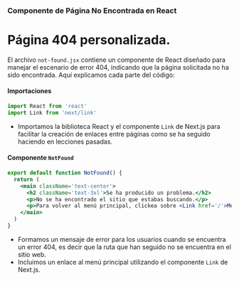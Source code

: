 ### Componente de Página No Encontrada en React

# Página 404 personalizada.
El archivo `not-found.jsx` contiene un componente de React diseñado para manejar el escenario de error 404, indicando que la página solicitada no ha sido encontrada. Aquí explicamos cada parte del código:

#### Importaciones
```jsx
import React from 'react'
import Link from 'next/link'
```
- Importamos la biblioteca React y el componente `Link` de Next.js para facilitar la creación de enlaces entre páginas como se ha seguido haciendo en lecciones pasadas.

#### Componente `NotFound`
```jsx
export default function NotFound() {
  return (
    <main className='text-center'>
      <h2 className='text-3xl'>Se ha producido un problema.</h2>
      <p>No se ha encontrado el sitio que estabas buscando.</p>
      <p>Para volver al menú principal, clickea sobre <Link href='/'>Menú principal</Link></p>
    </main>
  )
}
```
- Formamos un mensaje de error  para los usuarios cuando se encuentra un error 404, es decir que la ruta que han seguido no se encuentra en el sitio web.
- Incluimos un enlace al menú principal utilizando el componente `Link` de Next.js.